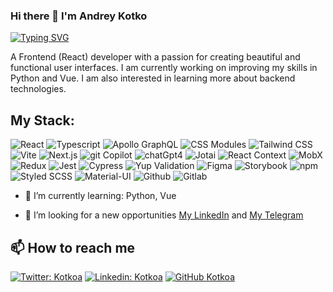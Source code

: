 ### Hi there 👋 I'm Andrey Kotko

[![Typing SVG](<https://readme-typing-svg.demolab.com?font=Fira+Code&pause=1000&color=49F715&random=false&width=435&lines=Lorem+ipsum+dolor+amet...;Frontend+(React)+Developer;6%2B+years+experience+UI+development>)](https://git.io/typing-svg)

A Frontend (React) developer with a passion for creating beautiful and functional user interfaces. I am currently working on improving my skills in Python and Vue. I am also interested in learning more about backend technologies.

## My Stack:

<p>
<img alt="React" src="https://img.shields.io/badge/-React-45b8d8?style=flat-square&logo=react&logoColor=white" />
<img alt="Typescript" src="https://img.shields.io/badge/-Typescript-007ACC?style=flat-square&logo=typescript&logoColor=white" />
<img alt="Apollo GraphQL" src="https://img.shields.io/badge/-Apollo%20GraphQL-311C87?style=flat-square&logo=apollo-graphql&logoColor=white" />
<img alt="CSS Modules" src="https://img.shields.io/badge/-CSS%20Modules-1572B6?style=flat-square&logo=css3&logoColor=white" />
<img alt="Tailwind CSS" src="https://img.shields.io/badge/-Tailwind%20CSS-38B2AC?style=flat-square&logo=tailwind-css&logoColor=white" />
<img alt="Vite" src="https://img.shields.io/badge/-Vite-646CFF?style=flat-square&logo=vite&logoColor=white" />
<img alt="Next.js" src="https://img.shields.io/badge/-Next.js-000000?style=flat-square&logo=next-dot-js&logoColor=white" />
<img alt="git Copilot" src="https://img.shields.io/badge/-git%20Copilot-000000?style=flat-square&logo=github&logoColor=white" />
<img alt="chatGpt4" src="https://img.shields.io/badge/-chatGpt4-FFD700?style=flat-square&logo=python&logoColor=white" />
<img alt="Jotai" src="https://img.shields.io/badge/-Jotai-00C4CC?style=flat-square&logo=atom&logoColor=white" />
<img alt="React Context" src="https://img.shields.io/badge/-React%20Context-61DAFB?style=flat-square&logo=react&logoColor=white" />
<img alt="MobX" src="https://img.shields.io/badge/-MobX-FF9955?style=flat-square&logo=mobx&logoColor=white" />
<img alt="Redux" src="https://img.shields.io/badge/-Redux-764ABC?style=flat-square&logo=redux&logoColor=white" />
<img alt="Jest" src="https://img.shields.io/badge/-Jest-C21325?style=flat-square&logo=jest&logoColor=white" />
<img alt="Cypress" src="https://img.shields.io/badge/-Cypress-17202C?style=flat-square&logo=cypress&logoColor=white" />
<img alt="Yup Validation" src="https://img.shields.io/badge/-Yup%20Validation-FF69B4?style=flat-square&logo=yarn&logoColor=white" />
<img alt="Figma" src="https://img.shields.io/badge/-Figma-F24E1E?style=flat-square&logo=figma&logoColor=white" />
<img alt="Storybook" src="https://img.shields.io/badge/-Storybook-FF4785?style=flat-square&logo=storybook&logoColor=white" />
<img alt="npm" src="https://img.shields.io/badge/-npm-CB3837?style=flat-square&logo=npm&logoColor=white" />
<img alt="Styled SCSS" src="https://img.shields.io/badge/-Styled%20SCSS-CC6699?style=flat-square&logo=sass&logoColor=white" />
<img alt="Material-UI" src="https://img.shields.io/badge/-Material--UI-0081CB?style=flat-square&logo=material-ui&logoColor=white" />
<img alt="Github" src="https://img.shields.io/badge/-Github-181717?style=flat-square&logo=github&logoColor=white" />
<img alt="Gitlab" src="https://img.shields.io/badge/-Gitlab-FCA121?style=flat-square&logo=gitlab&logoColor=white" />
</p>

- 🌱 I’m currently learning: Python, Vue

- 👯 I’m looking for a new opportunities [My LinkedIn](https://linkedin.com/in/kotkoa) and [My Telegram](https://t.me/Kotkoa)

## 📫 How to reach me

[![Twitter: Kotkoa](https://img.shields.io/twitter/follow/Kotkoa?style=social)](https://twitter.com/Kotkoa)
[![Linkedin: Kotkoa](https://img.shields.io/badge/-Kotkoa-black?style=flat-square&logo=Linkedin&logoColor=white&link=https://www.linkedin.com/in/kotkoa)](https://www.linkedin.com/in/kotkoa)
[![GitHub Kotkoa](https://img.shields.io/github/followers/Kotkoa?label=follow&style=social)](https://github.com/Kotkoa)

<!--
**Kotkoa/kotkoa** is a ✨ _special_ ✨ repository because its `README.md` (this file) appears on your GitHub profile.

Here are some ideas to get you started:

- 🔭 I’m currently working on ...
- 🌱 I’m currently learning ...
- 👯 I’m looking to collaborate on ...
- 🤔 I’m looking for help with ...
- 💬 Ask me about ...
- 📫 How to reach me: ...
- 😄 Pronouns: ...
- ⚡ Fun fact: ...
  -->
